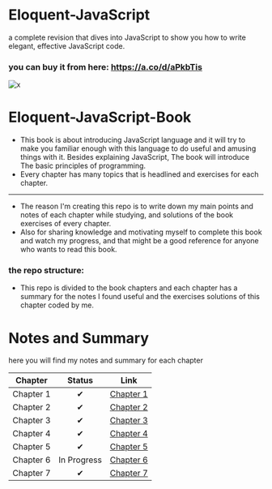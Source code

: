 # Eloquent-JavaScript
a complete revision that dives into JavaScript to show you how to write elegant, effective JavaScript code.

### you can buy it from here: https://a.co/d/aPkbTis

![x](https://m.media-amazon.com/images/I/91asIC1fRwL._AC_UF1000,1000_QL80_.jpg)
# Eloquent-JavaScript-Book
- This book is about introducing JavaScript language and it will try to make you familiar enough with this language to do useful and amusing things with it. Besides explaining JavaScript, The book will introduce The basic principles of programming.
- Every chapter has many topics that is headlined and exercises for each chapter.
----------------------------------  
- The reason I'm creating this repo is to write down my main points and notes of each chapter while studying, and solutions of the book exercises of every chapter.
- Also for sharing knowledge and motivating myself to complete this book and watch my progress, and that might be a good reference for anyone who wants to read this book.
  
### the repo structure:
- This repo is divided to the book chapters and each chapter has a summary for the notes I found useful and the exercises solutions of this chapter coded by me.

# Notes and Summary
here you will find my notes and summary for each chapter

| Chapter | Status | Link |
| :---:| :---: | :---: |
| Chapter 1 | ✔ | [ Chapter 1 ](https://github.com/habibaelsayed/eloquent-javascript-book/tree/a9639fc1a2a3222109fbfe7f3fea408ad24390a9/chapter-1)|
| Chapter 2 | ✔ |  [ Chapter 2 ](https://github.com/habibaelsayed/eloquent-javascript-book/tree/b571fcf6110e303d218d12ec69072f7ea67c5f6e/chapter-2) |
| Chapter 3 | ✔ | [ Chapter 3]( https://github.com/habibaelsayed/eloquent-javascript-book/tree/9ae574dbcfe11c25d728c58a69c50ec2825d118b/chapter-3) |
| Chapter 4 | ✔ |  [ Chapter 4 ](https://github.com/habibaelsayed/eloquent-javascript-book/tree/9870a5e0a5c7dc30874e42781bf164d757f6dc6f/chapter-4) |
| Chapter 5 | ✔ |  [ Chapter 5 ](https://github.com/habibaelsayed/eloquent-javascript-book/tree/54141f91b1970ca3e4e7387a02b23a15b6df3450/chapter-5) |
| Chapter 6 | In Progress |  [ Chapter 6 ](https://github.com/habibaelsayed/eloquent-javascript-book/tree/d162ec301a765afa9cc1ce1bc6ca37121c98002d/chapter-6) |
| Chapter 7 | ✔ | [ Chapter 7 ](https://github.com/habibaelsayed/eloquent-javascript-book/tree/4a7f6d9ff3138d6eb91dd0fa2c7b7acd4e5dcad2/chapter-7) |

